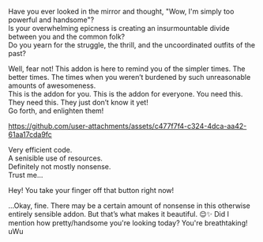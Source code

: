 Have you ever looked in the mirror and thought, "Wow, I'm simply too powerful and handsome"?  
Is your overwhelming epicness is creating an insurmountable divide between you and the common folk?   
Do you yearn for the struggle, the thrill, and the uncoordinated outfits of the past?  
  
Well, fear not! This addon is here to remind you of the simpler times. The better times. The times when you weren’t burdened by such unreasonable amounts of awesomeness.  
This is the addon for you. This is the addon for everyone. You need this. They need this. They just don’t know it yet!  
Go forth, and enlighten them!   



https://github.com/user-attachments/assets/c477f7f4-c324-4dca-aa42-61aa17cda9fc  
  
Very efficient code.  
A senisible use of resources.  
Definitely not mostly nonsense.  
Trust me...  

        
Hey! You take your finger off that button right now!  
  
…Okay, fine. There may be a certain amount of nonsense in this otherwise entirely sensible addon. But that’s what makes it beautiful. 😌✨
Did I mention how pretty/handsome you're looking today? You're breathtaking! uWu
